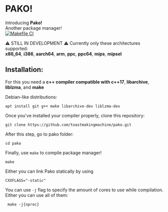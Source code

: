 # PAKO!

Introducing **Pako!**  
Another package manager!  
[![Makefile CI](https://github.com/toastmakingmachine/pako/actions/workflows/makefile.yml/badge.svg?branch=main)](https://github.com/toastmakingmachine/pako/actions/workflows/makefile.yml)  

:warning: STILL IN DEVELOPMENT :warning:
Currently only these architectures supported:  
**x86_64**, **i386**, **aarch64**, **arm**, **ppc**, **ppc64**, **mips**, **mipsel**


## Installation:
For this you need a **c++ compiler compatible with c++17**, **libarchive**, **liblzma**, and **make**

Debian-like distributions:
```
apt install git g++ make libarchive-dev liblzma-dev
```
Once you've installed your compiler properly, clone this repository:
```
git clone https://github.com/toastmakingmachine/pako.git
```
After this step, go to pako folder:
```
cd pako
```
Finally, use ``make`` to compile package manager!
```
make
```
Either you can link Pako statically by using
```
CXXFLAGS="-static"
```
 
You can use ``-j`` flag to specify the  amount of cores to use while compilation. Either you can use all of them:
```
 make -j{nproc}
```

